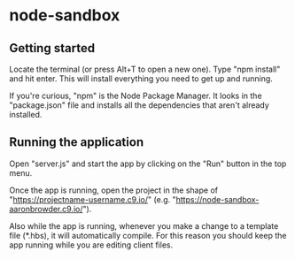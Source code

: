 # node-sandbox

## Getting started

Locate the terminal (or press Alt+T to open a new one). Type "npm install" and hit enter. This will install everything you need to get up and running.

If you're curious, "npm" is the Node Package Manager. It looks in the "package.json" file and installs all the dependencies that aren't already installed.

## Running the application

Open "server.js" and start the app by clicking on the "Run" button in the top menu.

Once the app is running, open the project in the shape of "https://projectname-username.c9.io/" (e.g. "https://node-sandbox-aaronbrowder.c9.io/").

Also while the app is running, whenever you make a change to a template file (*.hbs), it will automatically compile. For this reason you should keep the app running while you are editing client files.
